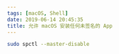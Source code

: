 ```yaml
---
tags: [macOS, Shell]
date: 2019-06-14 20:45:35
title: 允许 macOS 安装任何未签名的 App
---
```


```bash
sudo spctl --master-disable
```
